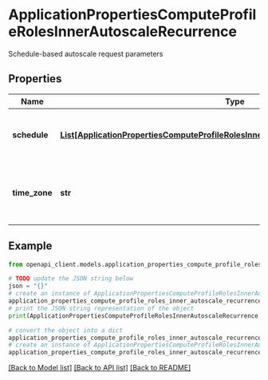 # ApplicationPropertiesComputeProfileRolesInnerAutoscaleRecurrence

Schedule-based autoscale request parameters

## Properties

Name | Type | Description | Notes
------------ | ------------- | ------------- | -------------
**schedule** | [**List[ApplicationPropertiesComputeProfileRolesInnerAutoscaleRecurrenceScheduleInner]**](ApplicationPropertiesComputeProfileRolesInnerAutoscaleRecurrenceScheduleInner.md) | Array of schedule-based autoscale rules | [optional] 
**time_zone** | **str** | The time zone for the autoscale schedule times | [optional] 

## Example

```python
from openapi_client.models.application_properties_compute_profile_roles_inner_autoscale_recurrence import ApplicationPropertiesComputeProfileRolesInnerAutoscaleRecurrence

# TODO update the JSON string below
json = "{}"
# create an instance of ApplicationPropertiesComputeProfileRolesInnerAutoscaleRecurrence from a JSON string
application_properties_compute_profile_roles_inner_autoscale_recurrence_instance = ApplicationPropertiesComputeProfileRolesInnerAutoscaleRecurrence.from_json(json)
# print the JSON string representation of the object
print(ApplicationPropertiesComputeProfileRolesInnerAutoscaleRecurrence.to_json())

# convert the object into a dict
application_properties_compute_profile_roles_inner_autoscale_recurrence_dict = application_properties_compute_profile_roles_inner_autoscale_recurrence_instance.to_dict()
# create an instance of ApplicationPropertiesComputeProfileRolesInnerAutoscaleRecurrence from a dict
application_properties_compute_profile_roles_inner_autoscale_recurrence_from_dict = ApplicationPropertiesComputeProfileRolesInnerAutoscaleRecurrence.from_dict(application_properties_compute_profile_roles_inner_autoscale_recurrence_dict)
```
[[Back to Model list]](../README.md#documentation-for-models) [[Back to API list]](../README.md#documentation-for-api-endpoints) [[Back to README]](../README.md)


